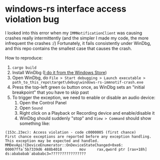 # windows-rs interface access violation bug

I looked into this error when my `IMMNotificationClient` was causing crashes really intermittently (and the
simpler I made my code, the more infrequent the crashes :/)
Fortunately, it fails consistently under WinDbg, and this repo contains the smallest case that
causes the crash.

How to reproduce:

1. `cargo build`
2. Install WinDbg ([I do it from the Windows Store](https://www.microsoft.com/store/productId/9PGJGD53TN86))
3. Open WinDbg, do `File > Start debugging > Launch executable > path_to_this_repo\target\debug\windows-rs-immnotif-crash.exe`
4. Press the top-left green `Go` button once, as WinDbg sets an "initial breakpoint" that you have to skip past
5. To trigger the exception, we need to enable or disable an audio device:
   1. Open the Control Panel
   2. Open `Sound`
   3. Right click on a Playback or Recording device and enable/disable it
   4. WinDbg should suddenly "stop" and `View > Command` should show something like:

```
(153c.23ec): Access violation - code c0000005 (first chance)
First chance exceptions are reported before any exception handling.
This exception may be expected and handled.
MMDevApi!CDeviceEnumerator::OnDeviceStateChanged+0xe6:
00007ffa`5b7339d6 488b4018        mov     rax,qword ptr [rax+18h] ds:abababab`abababc3=????????????????
```
